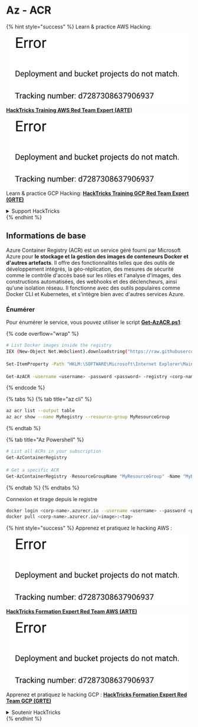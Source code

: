 # Az - ACR

{% hint style="success" %}
Learn & practice AWS Hacking:<img src="../../../.gitbook/assets/image (1) (1).png" alt="" data-size="line">[**HackTricks Training AWS Red Team Expert (ARTE)**](https://training.hacktricks.xyz/courses/arte)<img src="../../../.gitbook/assets/image (1) (1).png" alt="" data-size="line">\
Learn & practice GCP Hacking: <img src="../../../.gitbook/assets/image (2).png" alt="" data-size="line">[**HackTricks Training GCP Red Team Expert (GRTE)**<img src="../../../.gitbook/assets/image (2).png" alt="" data-size="line">](https://training.hacktricks.xyz/courses/grte)

<details>

<summary>Support HackTricks</summary>

* Check the [**subscription plans**](https://github.com/sponsors/carlospolop)!
* **Join the** 💬 [**Discord group**](https://discord.gg/hRep4RUj7f) or the [**telegram group**](https://t.me/peass) or **follow** us on **Twitter** 🐦 [**@hacktricks\_live**](https://twitter.com/hacktricks\_live)**.**
* **Share hacking tricks by submitting PRs to the** [**HackTricks**](https://github.com/carlospolop/hacktricks) and [**HackTricks Cloud**](https://github.com/carlospolop/hacktricks-cloud) github repos.

</details>
{% endhint %}

## Informations de base

Azure Container Registry (ACR) est un service géré fourni par Microsoft Azure pour **le stockage et la gestion des images de conteneurs Docker et d'autres artefacts**. Il offre des fonctionnalités telles que des outils de développement intégrés, la géo-réplication, des mesures de sécurité comme le contrôle d'accès basé sur les rôles et l'analyse d'images, des constructions automatisées, des webhooks et des déclencheurs, ainsi qu'une isolation réseau. Il fonctionne avec des outils populaires comme Docker CLI et Kubernetes, et s'intègre bien avec d'autres services Azure.

### Énumérer

Pour énumérer le service, vous pouvez utiliser le script [**Get-AzACR.ps1**](https://github.com/NetSPI/MicroBurst/blob/master/Misc/Get-AzACR.ps1):

{% code overflow="wrap" %}
```bash
# List Docker images inside the registry
IEX (New-Object Net.Webclient).downloadstring("https://raw.githubusercontent.com/NetSPI/MicroBurst/master/Misc/Get-AzACR.ps1")

Set-ItemProperty -Path "HKLM:\SOFTWARE\Microsoft\Internet Explorer\Main" -Name "DisableFirstRunCustomize" -Value 2

Get-AzACR -username <username> -password <password> -registry <corp-name>.azurecr.io
```
{% endcode %}

{% tabs %}
{% tab title="az cli" %}
```bash
az acr list --output table
az acr show --name MyRegistry --resource-group MyResourceGroup
```
{% endtab %}

{% tab title="Az Powershell" %}
```powershell
# List all ACRs in your subscription
Get-AzContainerRegistry

# Get a specific ACR
Get-AzContainerRegistry -ResourceGroupName "MyResourceGroup" -Name "MyRegistry"
```
{% endtab %}
{% endtabs %}

Connexion et tirage depuis le registre
```bash
docker login <corp-name>.azurecr.io --username <username> --password <password>
docker pull <corp-name>.azurecr.io/<image>:<tag>
```
{% hint style="success" %}
Apprenez et pratiquez le hacking AWS :<img src="../../../.gitbook/assets/image (1) (1).png" alt="" data-size="line">[**HackTricks Formation Expert Red Team AWS (ARTE)**](https://training.hacktricks.xyz/courses/arte)<img src="../../../.gitbook/assets/image (1) (1).png" alt="" data-size="line">\
Apprenez et pratiquez le hacking GCP : <img src="../../../.gitbook/assets/image (2).png" alt="" data-size="line">[**HackTricks Formation Expert Red Team GCP (GRTE)**<img src="../../../.gitbook/assets/image (2).png" alt="" data-size="line">](https://training.hacktricks.xyz/courses/grte)

<details>

<summary>Soutenir HackTricks</summary>

* Consultez les [**plans d'abonnement**](https://github.com/sponsors/carlospolop)!
* **Rejoignez le** 💬 [**groupe Discord**](https://discord.gg/hRep4RUj7f) ou le [**groupe telegram**](https://t.me/peass) ou **suivez-nous sur** **Twitter** 🐦 [**@hacktricks\_live**](https://twitter.com/hacktricks\_live)**.**
* **Partagez des astuces de hacking en soumettant des PRs aux** [**HackTricks**](https://github.com/carlospolop/hacktricks) et [**HackTricks Cloud**](https://github.com/carlospolop/hacktricks-cloud) dépôts github.

</details>
{% endhint %}
